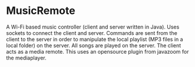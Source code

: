 # MusicRemote
A Wi-Fi based music controller (client and server written in Java). Uses sockets to connect the client and server. Commands are sent from the client to the server in order to manipulate the local playlist (MP3 files in a local folder) on the server. All songs are played on the server. The client acts as a media remote. This uses an opensource plugin from javazoom for the mediaplayer.
